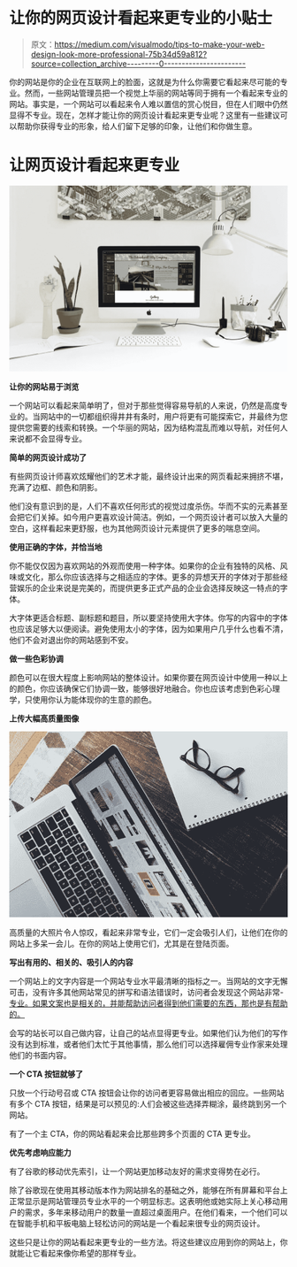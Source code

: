 # 让你的网页设计看起来更专业的小贴士

> 原文：<https://medium.com/visualmodo/tips-to-make-your-web-design-look-more-professional-75b34d59a812?source=collection_archive---------0----------------------->

你的网站是你的企业在互联网上的脸面，这就是为什么你需要它看起来尽可能的专业。然而，一些网站管理员把一个视觉上华丽的网站等同于拥有一个看起来专业的网站。事实是，一个网站可以看起来令人难以置信的赏心悦目，但在人们眼中仍然显得不专业。现在，怎样才能让你的网页设计看起来更专业呢？这里有一些建议可以帮助你获得专业的形象，给人们留下足够的印象，让他们和你做生意。

# 让网页设计看起来更专业

![](img/9e3b5f62267eb009b0c356f01ed24eb7.png)

**让你的网站易于浏览**

一个网站可以看起来简单明了，但对于那些觉得容易导航的人来说，仍然是高度专业的。当网站中的一切都组织得井井有条时，用户将更有可能探索它，并最终为您提供您需要的线索和转换。一个华丽的网站，因为结构混乱而难以导航，对任何人来说都不会显得专业。

**简单的网页设计成功了**

有些网页设计师喜欢炫耀他们的艺术才能，最终设计出来的网页看起来拥挤不堪，充满了边框、颜色和阴影。

他们没有意识到的是，人们不喜欢任何形式的视觉过度杀伤。华而不实的元素甚至会把它们关掉。如今用户更喜欢设计简洁。例如，一个网页设计者可以放入大量的空白，这样看起来更舒服，也为其他网页设计元素提供了更多的喘息空间。

**使用正确的字体，并恰当地**

你不能仅仅因为喜欢网站的外观而使用一种字体。如果你的企业有独特的风格、风味或文化，那么你应该选择与之相适应的字体。更多的异想天开的字体对于那些经营娱乐的企业来说是完美的，而提供更多正式产品的企业会选择反映这一特点的字体。

大字体更适合标题、副标题和题目，所以要坚持使用大字体。你写的内容中的字体也应该足够大以便阅读。避免使用太小的字体，因为如果用户几乎什么也看不清，他们不会对退出你的网站感到不安。

**做一些色彩协调**

颜色可以在很大程度上影响网站的整体设计。如果你要在网页设计中使用一种以上的颜色，你应该确保它们协调一致，能够很好地融合。你也应该考虑到色彩心理学，只使用你认为能体现你的生意的颜色。

**上传大幅高质量图像**

![](img/7a24fdae8ebd5cfe1299afe04d8b475b.png)

高质量的大照片令人惊叹，看起来非常专业，它们一定会吸引人们，让他们在你的网站上多呆一会儿。在你的网站上使用它们，尤其是在登陆页面。

**写出有用的、相关的、吸引人的内容**

一个网站上的文字内容是一个网站专业水平最清晰的指标之一。当网站的文字无懈可击，没有许多其他网站常见的拼写和语法错误时，访问者会发现这个网站非常- [专业。如果文案也是相关的，并能帮助访问者得到他们需要的东西，那也是有帮助的。](https://visualmodo.com/blog/)

会写的站长可以自己做内容，让自己的站点显得更专业。如果他们认为他们的写作没有达到标准，或者他们太忙于其他事情，那么他们可以选择雇佣专业作家来处理他们的书面内容。

**一个 CTA 按钮就够了**

只放一个行动号召或 CTA 按钮会让你的访问者更容易做出相应的回应。一些网站有多个 CTA 按钮，结果是可以预见的:人们会被这些选择弄糊涂，最终跳到另一个网站。

有了一个主 CTA，你的网站看起来会比那些跨多个页面的 CTA 更专业。

**优先考虑响应能力**

有了谷歌的移动优先索引，让一个网站更加移动友好的需求变得势在必行。

除了谷歌现在使用其移动版本作为网站排名的基础之外，能够在所有屏幕和平台上正常显示是网站管理员专业水平的一个明显标志。这表明他或她实际上关心移动用户的需求，多年来移动用户的数量一直超过桌面用户。在他们看来，一个他们可以在智能手机和平板电脑上轻松访问的网站是一个看起来很专业的网页设计。

这些只是让你的网站看起来更专业的一些方法。将这些建议应用到你的网站上，你就能让它看起来像你希望的那样专业。